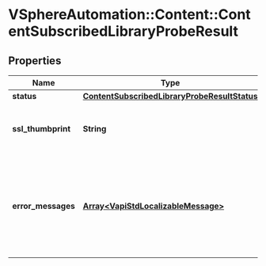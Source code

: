 # VSphereAutomation::Content::ContentSubscribedLibraryProbeResult

## Properties
Name | Type | Description | Notes
------------ | ------------- | ------------- | -------------
**status** | [**ContentSubscribedLibraryProbeResultStatus**](ContentSubscribedLibraryProbeResultStatus.md) |  | 
**ssl_thumbprint** | **String** | The SSL thumbprint for the remote endpoint. | [optional] 
**error_messages** | [**Array&lt;VapiStdLocalizableMessage&gt;**](VapiStdLocalizableMessage.md) | If the probe result is in an error status, this {@term field} will contain the detailed error messages. | 


